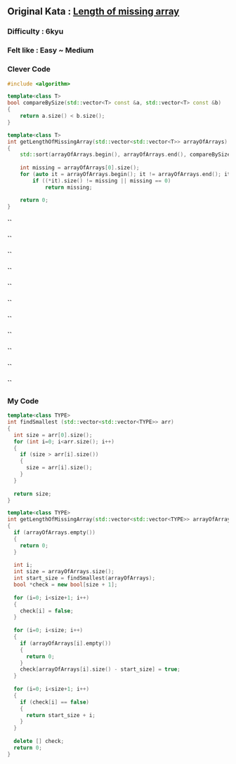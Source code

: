 ## Original Kata : [Length of missing array](https://www.codewars.com/kata/57b6f5aadb5b3d0ae3000611/solutions/cpp/all/best_practice)  

### Difficulty : 6kyu 
### Felt like : Easy ~ Medium  

### Clever Code
``` C++
#include <algorithm>

template<class T>
bool compareBySize(std::vector<T> const &a, std::vector<T> const &b)
{
    return a.size() < b.size();
}

template<class T>
int getLengthOfMissingArray(std::vector<std::vector<T>> arrayOfArrays)
{
    std::sort(arrayOfArrays.begin(), arrayOfArrays.end(), compareBySize<T>);
    
    int missing = arrayOfArrays[0].size();
    for (auto it = arrayOfArrays.begin(); it != arrayOfArrays.end(); it++, missing++)
        if ((*it).size() != missing || missing == 0)
            return missing;

    return 0;
}
```

#### ``

#### ``

#### ``

#### ``

#### ``

#### ``

#### ``

#### ``

#### ``

#### ``

#### ``






### My Code  
``` C++
template<class TYPE>
int findSmallest (std::vector<std::vector<TYPE>> arr)
{
  int size = arr[0].size();
  for (int i=0; i<arr.size(); i++)
  {
    if (size > arr[i].size())
    {
      size = arr[i].size();
    }
  }
  
  return size;
}

template<class TYPE>
int getLengthOfMissingArray(std::vector<std::vector<TYPE>> arrayOfArrays)
{
  if (arrayOfArrays.empty())
  {
    return 0;
  }
  
  int i;
  int size = arrayOfArrays.size();
  int start_size = findSmallest(arrayOfArrays);
  bool *check = new bool[size + 1];
    
  for (i=0; i<size+1; i++)
  {
    check[i] = false;
  }
  
  for (i=0; i<size; i++)
  {
    if (arrayOfArrays[i].empty())
    {
      return 0;
    }
    check[arrayOfArrays[i].size() - start_size] = true;
  }
  
  for (i=0; i<size+1; i++)
  {
    if (check[i] == false)
    {
      return start_size + i;
    }
  }
  
  delete [] check;
  return 0;
}
```